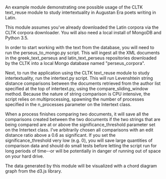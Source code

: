 An example module demonstrating one possible usage of the CLTK text_reuse module to study intertextuality in Augustan Era poets writing in Latin.

This module assumes you've already downloaded the Latin corpora via the CLTK corpora downloader.  You will also need a local install of MongoDB and Python 3.5.

In order to start working with the text from the database, you will need to run the perseus_to_mongo.py script.  This will ingest all the XML documents in the greek_text_perseus and latin_text_perseus repositories downloaded by the CLTK into a local Mongo database named "perseus_corpora".

Next, to run the application using the CLTK text_reuse module to study intertextuality, run the intertext.py script.  This will run Levenshtein string distance comparisons between the documents retrieved from the author list specified at the top of intertext.py, using the compare_sliding_window method.  Because the nature of string comparison is CPU intensive, the script relies on multiprocessing, spawning the number of processes specified in the n_processes parameter on the Intertext class.

When a process finishes comparing two documents, it will save all the comparisons created between the two documents if the two strings that are being compared are at or above the significance_threshold parameter set on the Intertext class.  I've arbitrarily chosen all comparisons with an edit distance ratio above a 0.6 as significant.  If you set the significance_threshold very low (e.g. 0), you will save large quantities of comparison data and should do small tests before letting the script run for long periods of time--or will be potentially in danger of running out of space on your hard drive.

The data generated by this module will be visualized with a chord diagram graph from the d3.js library.  
